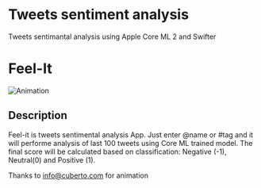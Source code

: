 # Tweets sentiment analysis

Tweets sentimantal analysis using Apple Core ML 2 and Swifter  

# Feel-It

![Animation](https://raw.githubusercontent.com/Cuberto/rate-it/master/Screenshots/animation.gif)


## Description

Feel-it is tweets sentimental analysis App. Just enter @name or #tag and it will performe analysis of last 100 tweets using Core ML trained model. The final score will be calculated based on classification: Negative (-1), Neutral(0) and Positive (1).


Thanks to [info@cuberto.com](mailto://info@cuberto.com) for animation
